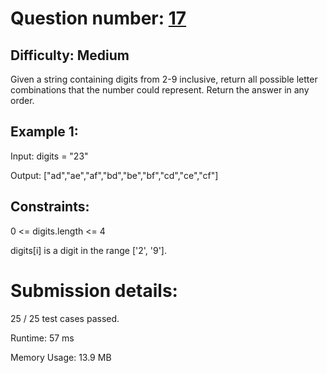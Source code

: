 # Question number: [17](https://leetcode.com/problems/letter-combinations-of-a-phone-number/)

## Difficulty: Medium
Given a string containing digits from 2-9 inclusive, return all possible letter combinations that the number could represent. Return the answer in any order.

## Example 1:
Input: digits = "23"

Output: ["ad","ae","af","bd","be","bf","cd","ce","cf"]

## Constraints:
0 <= digits.length <= 4

digits[i] is a digit in the range ['2', '9'].

# Submission details:

25 / 25 test cases passed.

Runtime: 57 ms

Memory Usage: 13.9 MB
